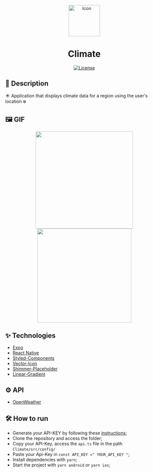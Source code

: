 <p align="center">
<img alt="Icon" width='100' style' src="https://user-images.githubusercontent.com/51713169/165177946-2a0c6264-fdd7-4e06-b477-138c1e4df103.png">
  
</p>

<h1 align="center">Climate</h1>

<p align="center">
  <a href="https://github.com/Victor5g/Climate/blob/main/LICENSE">
     <img alt="License" src="https://img.shields.io/static/v1?label=license&message=MIT&color=8257E5&labelColor=000000">
  </a>
</p>

## 🧾 Description
 ☀️ Application that displays climate data for a region using the user's location ❄️

## 🖼 GIF 
<p align="center">                       
  <img src='https://user-images.githubusercontent.com/51713169/165180040-9619cd20-7393-4a7a-956b-0367d565daa3.gif' width='310' />              
  <img src='https://user-images.githubusercontent.com/51713169/165179729-7655f379-dacc-4069-a9c7-18fa1c510776.gif' width='300' />

  
</p>

## ✨ Technologies 
- [Expo](https://expo.dev/)
- [React Native](https://reactnative.dev/)
- [Styled-Components](https://styled-components.com/)
- [Vector-Icon](https://docs.expo.dev/guides/icons/#expovector-icons)
- [Shimmer-Placeholder](https://github.com/tomzaku/react-native-shimmer-placeholder)
- [Linear-Gradient](https://docs.expo.dev/versions/latest/sdk/linear-gradient/)
                                                                                                                              
                                                                                                                              
## ⚙️ API
- [OpenWeather](https://openweathermap.org/)                                                                                                                               
                                                                                                                              
## 🛠  How to run

- Generate your API-KEY by following these [instructions](https://docs.thingpulse.com/how-tos/openweathermap-key/);
- Clone the repository and access the folder;
- Copy your API-Key, access the `api.ts` file in the path `Climate/src/config/`
- Paste your Api-Key in `const API_KEY =" YOUR_API_KEY "`;
- Install dependencies with `yarn`;
- Start the project with `yarn android` or `yarn ios`;
